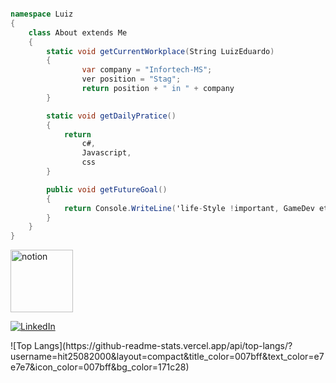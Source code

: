 ```c#

namespace Luiz
{
    class About extends Me
    {
        static void getCurrentWorkplace(String LuizEduardo)
        {
                var company = "Infortech-MS";
                ver position = "Stag";
                return position + " in " + company 
        }

        static void getDailyPratice()
        {   
            return
                c#,
                Javascript,
                css
        }

        public void getFutureGoal()
        {
            return Console.WriteLine('life-Style !important, GameDev etc');
        }
    }
}
```
<p>
<a href="https://dandy-zephyr-8b8.notion.site/Programa-o-8ccded93336a4217bd52914f1a750845"> <img width="100px" src ="https://img.icons8.com/nolan/344/notion.png" alt="notion"></a>  

<a href="https://www.linkedin.com/in/luiz-eduardo-domingues-634156214/"><img src="https://img.shields.io/badge/LinkedIn--_.svg?style=social&logo=linkedin" alt="LinkedIn"></a>
</p>
![Top Langs](https://github-readme-stats.vercel.app/api/top-langs/?username=hit25082000&layout=compact&title_color=007bff&text_color=e7e7e7&icon_color=007bff&bg_color=171c28)


